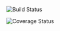 ![Build Status](https://codeship.com/projects/75e48080-0d12-0135-fa8a-5a26bbd15e55/status?branch=master)
<!-- ![Code Climate](https://codeclimate.com/github/KayliBrownstein/event-planner-voting.png) -->
![Coverage Status](https://coveralls.io/repos/github/KayliBrownstein/event-planner-voting/badge.svg?branch=master)
